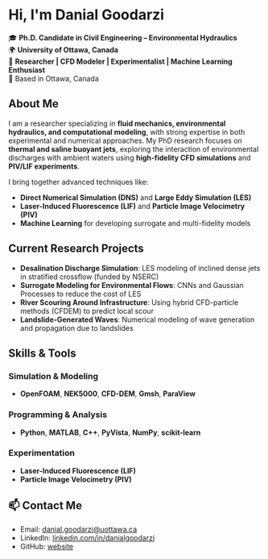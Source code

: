 # Hi, I'm Danial Goodarzi

🎓 **Ph.D. Candidate in Civil Engineering – Environmental Hydraulics**  
🌍 **University of Ottawa, Canada**  
🔬 **Researcher | CFD Modeler | Experimentalist | Machine Learning Enthusiast**  
📍 Based in Ottawa, Canada

## About Me

I am a researcher specializing in **fluid mechanics, environmental hydraulics, and computational modeling**, with strong expertise in both experimental and numerical approaches. My PhD research focuses on **thermal and saline buoyant jets**, exploring the interaction of environmental discharges with ambient waters using **high-fidelity CFD simulations** and **PIV/LIF experiments**.

I bring together advanced techniques like:

- **Direct Numerical Simulation (DNS)** and **Large Eddy Simulation (LES)**
- **Laser-Induced Fluorescence (LIF)** and **Particle Image Velocimetry (PIV)**
- **Machine Learning** for developing surrogate and multi-fidelity models

## Current Research Projects

- **Desalination Discharge Simulation**: LES modeling of inclined dense jets in stratified crossflow (funded by NSERC)
- **Surrogate Modeling for Environmental Flows**: CNNs and Gaussian Processes to reduce the cost of LES
- **River Scouring Around Infrastructure**: Using hybrid CFD-particle methods (CFDEM) to predict local scour
- **Landslide-Generated Waves**: Numerical modeling of wave generation and propagation due to landslides

## Skills & Tools

### Simulation & Modeling

- **OpenFOAM**, **NEK5000**, **CFD-DEM**, **Gmsh**, **ParaView**

### Programming & Analysis

- **Python**, **MATLAB**, **C++**, **PyVista**, **NumPy**, **scikit-learn**

### Experimentation

- **Laser-Induced Fluorescence (LIF)**
- **Particle Image Velocimetry (PIV)**

## 📫 Contact Me

- Email: [danial.goodarzi@uottawa.ca](mailto:danial.goodarzi@uottawa.ca)
- LinkedIn: [linkedin.com/in/danialgoodarzi](https://www.linkedin.com/in/danialgoodarzi)
- GitHub: [website](https://hydrocfd.github.io/)
